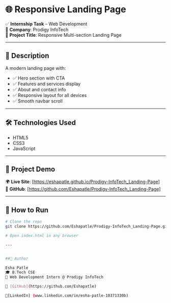 # 🌐 Responsive Landing Page

✅ **Internship Task** – Web Development  
🏢 **Company**: Prodigy InfoTech  
📄 **Project Title**: Responsive Multi-section Landing Page

---

## 🔹 Description  
A modern landing page with:
- ✅ Hero section with CTA  
- ✅ Features and services display  
- ✅ About and contact info  
- ✅ Responsive layout for all devices  
- ✅ Smooth navbar scroll

---

## 🛠 Technologies Used  
- HTML5  
- CSS3  
- JavaScript

---

## 🔗 Project Demo  
🌍 **Live Site**: [https://eshapatle.github.io/Prodigy-InfoTech_Landing-Page]  
📂 **GitHub**: [https://github.com/Eshapatle/Prodigy-InfoTech_Landing-Page]

---

## 🚀 How to Run

```bash
# Clone the repo
git clone https://github.com/Eshapatle/Prodigy-InfoTech_Landing-Page.git

# Open index.html in any browser

---


##👤 Author

Esha Patle
🎓 B.Tech CSE
💼 Web Development Intern @ Prodigy InfoTech

🔗 [GitHub](https://github.com/Eshapatle)

🔗[LinkedIn] (www.linkedin.com/in/esha-patle-10371330b)
